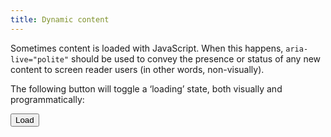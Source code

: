 ```yaml
---
title: Dynamic content
---
```


<style>
  [id="loading"] {
    display: none;
  }
  .open {
    display: block;
  }
</style>

Sometimes content is loaded with JavaScript. When this happens, `aria-live="polite"` should be used to convey the presence or status of any new content to screen reader users (in other words, non-visually).

The following button will toggle a ‘loading’ state, both visually and programmatically:

<button id="load">Load</button>
<div id="loading" aria-live="polite" aria-busy="true">Loading</div>

<script>
    const loadButton = document.querySelector("#load");
    const loadingContent = document.querySelector("#loading");
    loadButton.addEventListener("click", () => {
        loadingContent.classList.toggle("open");
    });
</script>
